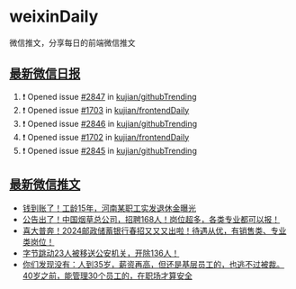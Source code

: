# weixinDaily
微信推文，分享每日的前端微信推文

## [最新微信日报](https://github.com/kujian/weixinDaily/issues)

<!--START_SECTION:activity-->
1. ❗ Opened issue [#2847](https://github.com/kujian/githubTrending/issues/2847) in [kujian/githubTrending](https://github.com/kujian/githubTrending)
2. ❗ Opened issue [#1703](https://github.com/kujian/frontendDaily/issues/1703) in [kujian/frontendDaily](https://github.com/kujian/frontendDaily)
3. ❗ Opened issue [#2846](https://github.com/kujian/githubTrending/issues/2846) in [kujian/githubTrending](https://github.com/kujian/githubTrending)
4. ❗ Opened issue [#1702](https://github.com/kujian/frontendDaily/issues/1702) in [kujian/frontendDaily](https://github.com/kujian/frontendDaily)
5. ❗ Opened issue [#2845](https://github.com/kujian/githubTrending/issues/2845) in [kujian/githubTrending](https://github.com/kujian/githubTrending)
<!--END_SECTION:activity-->


## [最新微信推文](https://weixin.qdkfweb.cn/)

<!-- BLOG-POST-LIST:START -->
- [钱到账了！工龄15年，河南某职工实发退休金曝光](https://weixin.qdkfweb.cn/43213.html)
- [公告出了！中国烟草总公司，招聘168人！岗位超多，各类专业都可以报！](https://weixin.qdkfweb.cn/43214.html)
- [喜大普奔！2024邮政储蓄银行春招又又又出啦！待遇从优，有销售类、专业类岗位！](https://weixin.qdkfweb.cn/43215.html)
- [字节跳动23人被移送公安机关，开除136人！](https://weixin.qdkfweb.cn/43207.html)
- [你们发现没有：人到35岁，薪资再高，但还是基层员工的，也逃不过被裁。40岁之前，能管理30个员工的，在职场才算安全](https://weixin.qdkfweb.cn/43243.html)
<!-- BLOG-POST-LIST:END -->